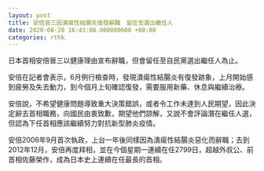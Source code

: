 ```yaml
---
layout: post
title: 安倍晉三因潰瘍性結腸炎復發辭職　留任至選出繼任人
date: 2020-08-28 16:43:08.000000000 +08:00
categories: rthk
---
```


日本首相安倍晉三以健康理由宣布辭職，但會留任至自民黨選出繼任人為止。

安倍在記者會表示，6月例行檢查時，發現潰瘍性結腸炎有復發跡象，上月開始感到疲勞及失去動力，到今個月上旬確認復發，需要服用新藥、休息與繼續治療。

安倍說，不希望健康問題導致重大決策錯誤，或者令工作未達到人民期望，因此決定辭去首相職務，向國民由衷致歉，期望他們諒解，又說不會評論潛在繼任人選，但認為下任首相應該繼續努力對抗新型肺炎疫情。

安倍2006年9月首次執政，上台一年後同樣因為潰瘍性結腸炎惡化而辭職；去到2012年12月，安倍再度拜相，並在今個星期一連續在任2799日，超越外叔公、前首相佐藤榮作，成為日本史上連續在任最長的首相。
